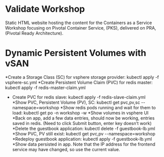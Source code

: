 # Validate  Workshop

Static HTML website hosting the content for the Containers as a Service Workshop focusing on Pivotal Container Service, (PKS), delivered on PRA, (Pivotal Ready Architecture).


# Dynamic Persistent Volumes with vSAN
*Create a Storage Class (SC) for vsphere storage provider: kubectl apply -f vsphere-sc.yml
*Create Persistent Volume Claim (PVC) for redis master: kubectl apply -f redis-master-claim.yml
* Create PVC for redis slave: kubectl apply -f redis-slave-claim.yml
*Show PVC, Persistent Volume (PV), SC: kubectl get pvc,pv,sc --namespace=workshop
*Show redis pods running and wait for them to load: kubectl get po -n workshop -w
*Show volumes in vsphere UI
*Back on app, add a few data entries, should now be working, entries saved in redis.  (Need to click Submit button, enter key doesn’t work)
*Delete the guestbook application: kubectl delete -f guestbook-lb.yml
*Show PVC, PV still exist: kubectl get pvc,pv --namespace=workshop
*Redeploy guestbook application: kubectl apply -f guestbook-lb.yml
*Show data persisted in app.  Note that the IP address for the frontend service may have changed, so use the current value.


